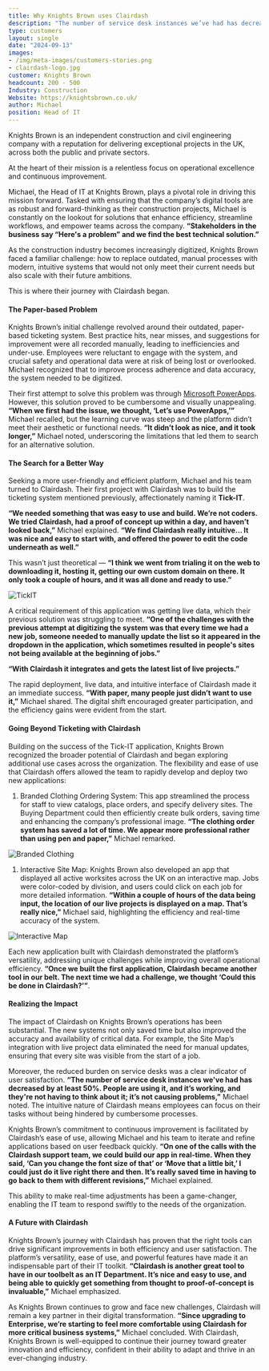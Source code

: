 ```yaml
---
title: Why Knights Brown uses Clairdash
description: "The number of service desk instances we’ve had has decreased by at least 50%. People are using it, and it’s working, and they’re not having to think about it; it’s not causing problems."
type: customers
layout: single
date: "2024-09-13"
images:
- /img/meta-images/customers-stories.png
- clairdash-logo.jpg
customer: Knights Brown
headcount: 200 - 500
Industry: Construction
Website: https://knightsbrown.co.uk/
author: Michael
position: Head of IT
---
```


Knights Brown is an independent construction and civil engineering company with a reputation for delivering exceptional projects in the UK, across both the public and private sectors. 

At the heart of their mission is a relentless focus on operational excellence and continuous improvement. 

Michael, the Head of IT at Knights Brown, plays a pivotal role in driving this mission forward. Tasked with ensuring that the company’s digital tools are as robust and forward-thinking as their construction projects, Michael is constantly on the lookout for solutions that enhance efficiency, streamline workflows, and empower teams across the company. **“Stakeholders in the business say “Here's a problem” and we find the best technical solution.”**

As the construction industry becomes increasingly digitized, Knights Brown faced a familiar challenge: how to replace outdated, manual processes with modern, intuitive systems that would not only meet their current needs but also scale with their future ambitions. 

This is where their journey with Clairdash began.


#### The Paper-based Problem

Knights Brown’s initial challenge revolved around their outdated, paper-based ticketing system. Best practice hits, near misses, and suggestions for improvement were all recorded manually, leading to inefficiencies and under-use. Employees were reluctant to engage with the system, and crucial safety and operational data were at risk of being lost or overlooked. Michael recognized that to improve process adherence and data accuracy, the system needed to be digitized.

Their first attempt to solve this problem was through [Microsoft PowerApps](https://clairdash.com/blog/alternatives/powerapps/). However, this solution proved to be cumbersome and visually unappealing. **“When we first had the issue, we thought, ‘Let’s use PowerApps,’”** Michael recalled, but the learning curve was steep and the platform didn’t meet their aesthetic or functional needs. **“It didn’t look as nice, and it took longer,”** Michael noted, underscoring the limitations that led them to search for an alternative solution.


#### The Search for a Better Way

Seeking a more user-friendly and efficient platform, Michael and his team turned to Clairdash. Their first project with Clairdash was to build the ticketing system mentioned previously, affectionately naming it **Tick-IT**.

**“We needed something that was easy to use and build. We’re not coders. We tried Clairdash, had a proof of concept up within a day, and haven’t looked back,”** Michael explained. **“We find Clairdash really intuitive… It was nice and easy to start with, and offered the power to edit the code underneath as well.”**

This wasn’t just theoretical — **“I think we went from trialing it on the web to downloading it, hosting it, getting our own custom domain on there. It only took a couple of hours, and it was all done and ready to use.”**

![TickIT](https://res.cloudinary.com/daog6scxm/image/upload/v1726674064/knights-brown-tick-it.png)

A critical requirement of this application was getting live data, which their previous solution was struggling to meet. **“One of the challenges with the previous attempt at digitizing the system was that every time we had a new job, someone needed to manually update the list so it appeared in the dropdown in the application, which sometimes resulted in people's sites not being available at the beginning of jobs.”**

**“With Clairdash it integrates and gets the latest list of live projects.”**

The rapid deployment, live data, and intuitive interface of Clairdash made it an immediate success. **“With paper, many people just didn’t want to use it,”** Michael shared. The digital shift encouraged greater participation, and the efficiency gains were evident from the start.


#### Going Beyond Ticketing with Clairdash

Building on the success of the Tick-IT application, Knights Brown recognized the broader potential of Clairdash and began exploring additional use cases across the organization. The flexibility and ease of use that Clairdash offers allowed the team to rapidly develop and deploy two new applications:

1. Branded Clothing Ordering System: This app streamlined the process for staff to view catalogs, place orders, and specify delivery sites. The Buying Department could then efficiently create bulk orders, saving time and enhancing the company’s professional image. **“The clothing order system has saved a lot of time. We appear more professional rather than using pen and paper,”** Michael remarked.

![Branded Clothing](https://res.cloudinary.com/daog6scxm/image/upload/v1726674064/knights-brown-beanie.png)

1. Interactive Site Map: Knights Brown also developed an app that displayed all active worksites across the UK on an interactive map. Jobs were color-coded by division, and users could click on each job for more detailed information. **“Within a couple of hours of the data being input, the location of our live projects is displayed on a map. That’s really nice,”** Michael said, highlighting the efficiency and real-time accuracy of the system.

![Interactive Map](https://res.cloudinary.com/daog6scxm/image/upload/v1726674064/knights-brown-map.png)

Each new application built with Clairdash demonstrated the platform’s versatility, addressing unique challenges while improving overall operational efficiency. **“Once we built the first application, Clairdash became another tool in our belt. The next time we had a challenge, we thought ‘Could this be done in Clairdash?’”**.


#### Realizing the Impact

The impact of Clairdash on Knights Brown’s operations has been substantial. The new systems not only saved time but also improved the accuracy and availability of critical data. For example, the Site Map’s integration with live project data eliminated the need for manual updates, ensuring that every site was visible from the start of a job.

Moreover, the reduced burden on service desks was a clear indicator of user satisfaction. **“The number of service desk instances we've had has decreased by at least 50%. People are using it, and it’s working, and they're not having to think about it; it’s not causing problems,”** Michael noted. The intuitive nature of Clairdash means employees can focus on their tasks without being hindered by cumbersome processes.

Knights Brown’s commitment to continuous improvement is facilitated by Clairdash’s ease of use, allowing Michael and his team to iterate and refine applications based on user feedback quickly. **“On one of the calls with the Clairdash support team, we could build our app in real-time. When they said, ‘Can you change the font size of that’ or ‘Move that a little bit,’ I could just do it live right there and then. It’s really saved time in having to go back to them with different revisions,”** Michael explained.

This ability to make real-time adjustments has been a game-changer, enabling the IT team to respond swiftly to the needs of the organization.


#### A Future with Clairdash

Knights Brown’s journey with Clairdash has proven that the right tools can drive significant improvements in both efficiency and user satisfaction. The platform’s versatility, ease of use, and powerful features have made it an indispensable part of their IT toolkit. **“Clairdash is another great tool to have in our toolbelt as an IT Department. It’s nice and easy to use, and being able to quickly get something from thought to proof-of-concept is invaluable,”** Michael emphasized.

As Knights Brown continues to grow and face new challenges, Clairdash will remain a key partner in their digital transformation. **“Since upgrading to Enterprise, we’re starting to feel more comfortable using Clairdash for more critical business systems,”** Michael concluded. With Clairdash, Knights Brown is well-equipped to continue their journey toward greater innovation and efficiency, confident in their ability to adapt and thrive in an ever-changing industry.